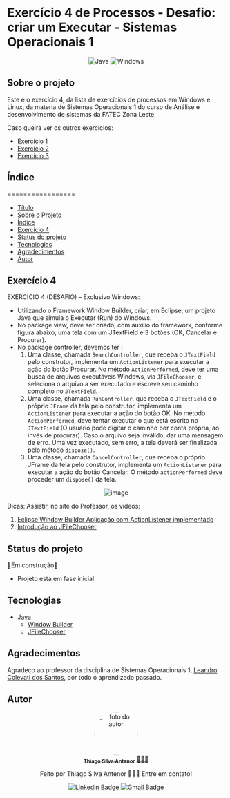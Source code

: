 # Exercício 4 de Processos - Desafio: criar um Executar - Sistemas Operacionais 1

<div align="center">
  
![Java](https://img.shields.io/badge/java-%23ED8B00.svg?style=for-the-badge&logo=openjdk&logoColor=white)
![Windows](https://img.shields.io/badge/Windows-000?style=for-the-badge&logo=windows&logoColor=2CA5E0)

</div>

## Sobre o projeto
Este é o exercício 4, da lista de exercícios de processos em Windows e Linux, da materia de Sistemas Operacionais 1 do curso de Análise e desenvolvimento de sistemas da FATEC Zona Leste.<br>

Caso queira ver os outros exercícios:
- [Exercício 1](https://github.com/thiagosilvaantenor/ProcessosExercicio-1-SO1)
- [Exercício 2](https://github.com/thiagosilvaantenor/ProcessosExercicio-2-SO1)
- [Exercício 3](https://github.com/thiagosilvaantenor/ProcessosExercicio-3-SO1)

## Índice
=================
<!--ts-->
* [Título](#exercício-4-de-processos--desafio-criar-um-executar--sistemas-operacionais-1)
* [Sobre o Projeto](#sobre-o-projeto)
* [Índice](#índice)
* [Exercício 4](#exercício-1)
* [Status do projeto](#status-do-projeto)
* [Tecnologias](#tecnologias)
* [Agradecimentos](#agradecimentos)
* [Autor](#autor)
<!--te-->

## Exercício 4
EXERCÍCIO 4 (DESAFIO) – Exclusivo Windows:<br>
* Utilizando o Framework Window Builder, criar, em Eclipse, um projeto Java que simula o
Executar (Run) do Windows.
* No package view, deve ser criado, com auxílio do framework, conforme figura abaixo, uma tela
com um JTextField e 3 botões (OK, Cancelar e Procurar).
* No package controller, devemos ter :
  1) Uma classe, chamada `SearchController`, que receba o `JTextField` pelo construtor, implementa
  um `ActionListener` para executar a ação do botão Procurar. No método `ActionPerformed`, deve
  ter uma busca de arquivos executáveis Windows, via `JFileChooser`, e seleciona o arquivo a ser
  executado e escreve seu caminho completo no `JTextField`.
  2) Uma classe, chamada `RunController`, que receba o `JTextField` e o próprio `JFrame` da tela pelo
  construtor, implementa um `ActionListener` para executar a ação do
  botão OK. No método `ActionPerformed`, deve tentar executar o que está escrito no `JTextField`
  (O usuário pode digitar o caminho por conta própria, ao invés de procurar). Caso o arquivo seja
  inválido, dar uma mensagem de erro. Uma vez executado, sem erro, a tela deverá ser finalizada
  pelo método `dispose()`.
  4) Uma classe, chamada `CancelController`, que receba o próprio JFrame da tela pelo construtor,
  implementa um `ActionListener` para executar a ação do botão Cancelar. O método
  `actionPerformed` deve proceder um `dispose()` da tela.

<div align="center">
  
![image](https://github.com/thiagosilvaantenor/ProcessosExercicio-4-SO1/assets/99970279/edc1c4eb-0c9d-4a23-8484-3e22f1c09999)

</div>

Dicas:
Assistir, no site do Professor, os vídeos:
1) [Eclipse Window Builder Aplicação com ActionListener implementado](https://www.youtube.com/watch?v=W0qD00A-bsk) 
2) [Introdução ao JFileChooser](https://www.youtube.com/watch?v=Kpt-nTaQChM)


## Status do projeto
🚧Em construção🚧
* Projeto está em fase inicial

## Tecnologias
- [Java](https://www.oracle.com/br/java/)
  - [Window Builder](https://projects.eclipse.org/projects/tools.windowbuilder)
  - [JFileChooser](https://docs.oracle.com/javase/8/docs/api/javax/swing/JFileChooser.html) 

## Agradecimentos
Agradeço ao professor da disciplina de Sistemas Operacionais 1, [Leandro Colevati dos Santos](https://www.leandrocolevati.com.br/index.jsp), por todo o aprendizado passado.

## Autor

<div align="center">
<a href="https://www.linkedin.com/in/thiago-antenor/">
<img style="border-radius: 50%;" src="https://avatars.githubusercontent.com/u/99970279?v=4" width="100px;" alt="foto do autor"/>
 <br />
 <sub><b>Thiago Silva Antenor</b></sub></a> <a href="https://www.linkedin.com/in/thiago-antenor/" title="Linkedin"> 🧑🏾‍💻</a>


Feito por Thiago Silva Antenor 👨🏾‍💻 Entre em contato!

[![Linkedin Badge](https://img.shields.io/badge/-Thiago-blue?style=flat-square&logo=Linkedin&logoColor=white&link=https://www.linkedin.com/in/thiago-antenor/)](https://www.linkedin.com/in/thiago-antenor/) 
[![Gmail Badge](https://img.shields.io/badge/-thiagoantenor31@gmail.com-c14438?style=flat-square&logo=Gmail&logoColor=white&link=mailto:thiagoantenor31.com)](mailto:thiagoantenor31.com)
</div>
